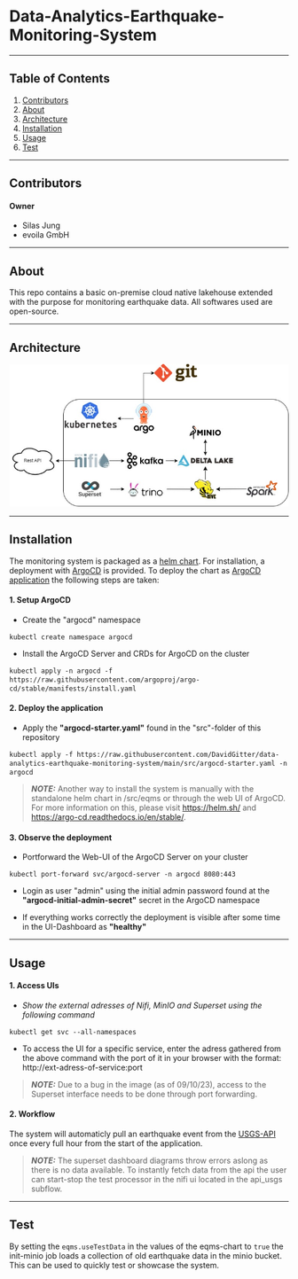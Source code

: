 # Data-Analytics-Earthquake-Monitoring-System

***

## Table of Contents

1. [Contributors](#contributors)
2. [About](#about)
3. [Architecture](#architecture)
4. [Installation](#installation)
5. [Usage](#usage)
6. [Test](#test)

***

## Contributors
#### Owner
- Silas Jung
- evoila GmbH

***

## About
This repo contains a basic on-premise cloud native lakehouse extended with the purpose for monitoring earthquake data. All softwares used are open-source.

***

## Architecture
![Architecture Image](https://github.com/DavidGitter/data-analytics-earthquake-monitoring-system/blob/820f19f19dbe005e6bb35ebced265b1457ded245/docs/diagrams/architecture/architecture.jpg?raw=true)

***

## Installation
The monitoring system is packaged as a [helm chart](https://helm.sh/). For installation, a deployment with [ArgoCD](https://argo-cd.readthedocs.io/en/stable/) is provided. To deploy the chart as [ArgoCD application](https://argo-cd.readthedocs.io/en/stable/operator-manual/declarative-setup/) the following steps are taken:

#### 1. Setup ArgoCD
* Create the "argocd" namespace
````
kubectl create namespace argocd
````

* Install the ArgoCD Server and CRDs for ArgoCD on the cluster
````
kubectl apply -n argocd -f https://raw.githubusercontent.com/argoproj/argo-cd/stable/manifests/install.yaml
````

#### 2. Deploy the application
* Apply the **"argocd-starter.yaml"** found in the "src"-folder of this repository
````
kubectl apply -f https://raw.githubusercontent.com/DavidGitter/data-analytics-earthquake-monitoring-system/main/src/argocd-starter.yaml -n argocd
````

> **_NOTE:_**  Another way to install the system is manually with the standalone helm chart in /src/eqms or through the web UI of ArgoCD. For more information on this, please visit https://helm.sh/ and https://argo-cd.readthedocs.io/en/stable/.

#### 3. Observe the deployment
* Portforward the Web-UI of the ArgoCD Server on your cluster
````
kubectl port-forward svc/argocd-server -n argocd 8080:443
````

* Login as user "admin" using the initial admin password found at the **"argocd-initial-admin-secret"** secret in the ArgoCD namespace

* If everything works correctly the deployment is visible after some time in the UI-Dashboard as **"healthy"**

***

## Usage

#### 1. Access UIs
* *Show the external adresses of Nifi, MinIO and Superset using the following command*
````
kubectl get svc --all-namespaces
````
* To access the UI for a specific service, enter the adress gathered from the above command with the port of it in your browser with the format: http://ext-adress-of-service:port

> **_NOTE:_**  Due to a bug in the image (as of 09/10/23), access to the Superset interface needs to be done through port forwarding.

#### 2. Workflow
The system will automaticly pull an earthquake event from the [USGS-API](https://earthquake.usgs.gov/fdsnws/event/1/) once every full hour from the start of the application.

> **_NOTE:_**  The superset dashboard diagrams throw errors aslong as there is no data available. To instantly fetch data from the api the user can start-stop the test processor in the nifi ui located in the api_usgs subflow.

***

## Test
By setting the `eqms.useTestData` in the values of the eqms-chart to `true` the init-minio job loads a collection of old earthquake data in the minio bucket. This can be used to quickly test or showcase the system.
